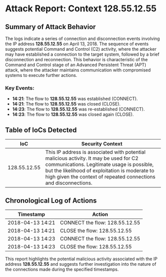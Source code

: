 # Attack Report: Context 128.55.12.55

## Summary of Attack Behavior

The logs indicate a series of connection and disconnection events involving the IP address **128.55.12.55** on April 13, 2018. The sequence of events suggests potential Command and Control (C2) activity, where the attacker may have established a connection to the target system, followed by a brief disconnection and reconnection. This behavior is characteristic of the Command and Control stage of an Advanced Persistent Threat (APT) attack, where the attacker maintains communication with compromised systems to execute further actions.

### Key Events:
- **14:21**: The flow to **128.55.12.55** was established (CONNECT).
- **14:21**: The flow to **128.55.12.55** was closed (CLOSE).
- **14:23**: The flow to **128.55.12.55** was re-established (CONNECT).
- **14:23**: The flow to **128.55.12.55** was closed again (CLOSE).

## Table of IoCs Detected

| IoC              | Security Context                                                                 |
|------------------|----------------------------------------------------------------------------------|
| 128.55.12.55     | This IP address is associated with potential malicious activity. It may be used for C2 communications. Legitimate usage is possible, but the likelihood of exploitation is moderate to high given the context of repeated connections and disconnections. |

## Chronological Log of Actions

| Timestamp          | Action                          |
|--------------------|---------------------------------|
| 2018-04-13 14:21   | CONNECT the flow: 128.55.12.55 |
| 2018-04-13 14:21   | CLOSE the flow: 128.55.12.55   |
| 2018-04-13 14:23   | CONNECT the flow: 128.55.12.55 |
| 2018-04-13 14:23   | CLOSE the flow: 128.55.12.55   |

This report highlights the potential malicious activity associated with the IP address **128.55.12.55** and suggests further investigation into the nature of the connections made during the specified timestamps.